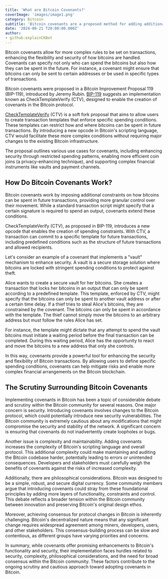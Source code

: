 ```yaml
---
title: 'What are Bitcoin Covenants?'
coverImage: 'images/image1.png'
category: Bitcoin
subtitle: 'Bitcoin covenants are a proposed method for adding additional constraints to the ways Bitcoin can be spent, beyond the standard conditions imposed by Bitcoin's scripting language.'
date: '2024-08-21 T20:00:00.000Z'
author:
- github:explainCKBot
---
```


Bitcoin covenants allow for more complex rules to be set on transactions, enhancing the flexibility and security of how bitcoins are handled. Covenants can specify not only who can spend the bitcoins but also how they can be spent in the future. For instance, a covenant might ensure that bitcoins can only be sent to certain addresses or be used in specific types of transactions.

Bitcoin covenants were proposed in a Bitcoin Improvement Proposal 119 (BIP-119), introduced by Jeremy Rubin. [BIP-119](https://github.com/bitcoin/bips/blob/master/bip-0119.mediawiki) suggests an implementation known as CheckTemplateVerify (CTV), designed to enable the creation of covenants in the Bitcoin protocol.

[CheckTemplateVerify](https://bitcoinmagazine.com/technical/what-is-bitcoin-checktemplateverify) (CTV) is a soft fork proposal that aims to allow users to create transaction templates that enforce specific spending conditions. These templates can restrict how and where bitcoins can be spent in future transactions. By introducing a new opcode in Bitcoin's scripting language, CTV would facilitate these more complex conditions without requiring major changes to the existing Bitcoin infrastructure.

The proposal outlines various use cases for covenants, including enhancing security through restricted spending patterns, enabling more efficient coin joins (a privacy-enhancing technique), and supporting complex financial instruments like vaults and payment channels.


## How Do Bitcoin Covenants Work?

Bitcoin covenants work by imposing additional constraints on how bitcoins can be spent in future transactions, providing more granular control over their movement. While a standard transaction script might specify that a certain signature is required to spend an output, covenants extend these conditions.

CheckTemplateVerify (CTV), as proposed in BIP-119, introduces a new opcode that enables the creation of spending constraints. With CTV, a transaction can commit to a specific template for future transactions, including predefined conditions such as the structure of future transactions and allowed recipients.

Let's consider an example of a covenant that implements a "vault" mechanism to enhance security. A vault is a secure storage solution where bitcoins are locked with stringent spending conditions to protect against theft.

Alice wants to create a secure vault for her bitcoins. She creates a transaction that locks her bitcoins in an output that can only be spent according to a predefined template. This template, enforced by CTV, might specify that the bitcoins can only be spent to another vault address or after a certain time delay. If a thief tries to steal Alice's bitcoins, they are constrained by the covenant. The bitcoins can only be spent in accordance with the template. The thief cannot simply move the bitcoins to an arbitrary address but must follow the rules Alice has set.

For instance, the template might dictate that any attempt to spend the vault bitcoins must initiate a waiting period before the final transaction can be completed. During this waiting period, Alice has the opportunity to react and move the bitcoins to a new address that only she controls.

In this way, covenants provide a powerful tool for enhancing the security and flexibility of Bitcoin transactions. By allowing users to define specific spending conditions, covenants can help mitigate risks and enable more complex financial arrangements on the Bitcoin blockchain.


## The Scrutiny Surrounding Bitcoin Covenants

Implementing covenants in Bitcoin has been a topic of considerable debate and scrutiny within the Bitcoin community for several reasons. One major concern is security. Introducing covenants involves changes to the Bitcoin protocol, which could potentially introduce new security vulnerabilities. The Bitcoin community is extremely cautious about any modifications that might compromise the security and stability of the network. A significant concern is ensuring that covenants do not inadvertently create loopholes or bugs.

Another issue is complexity and maintainability. Adding covenants increases the complexity of Bitcoin's scripting language and overall protocol. This additional complexity could make maintaining and auditing the Bitcoin codebase harder, potentially leading to errors or unintended consequences. Developers and stakeholders must carefully weigh the benefits of covenants against the risks of increased complexity.

Additionally, there are philosophical considerations. Bitcoin was designed to be a simple, robust, and secure digital currency. Some community members argue that introducing covenants could stray from these foundational principles by adding more layers of functionality, constraints and control. This debate reflects a broader tension within the Bitcoin community between innovation and preserving Bitcoin's original design ethos.

Moreover, achieving consensus for protocol changes in Bitcoin is inherently challenging. Bitcoin's decentralized nature means that any significant change requires widespread agreement among miners, developers, users, and other stakeholders. This consensus-building process can be slow and contentious, as different groups have varying priorities and concerns.

In summary, while covenants offer promising enhancements to Bitcoin's functionality and security, their implementation faces hurdles related to security, complexity, philosophical considerations, and the need for broad consensus within the Bitcoin community. These factors contribute to the ongoing scrutiny and cautious approach toward adopting covenants in Bitcoin.
